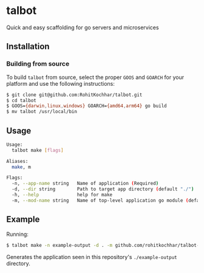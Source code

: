 # talbot

Quick and easy scaffolding for go servers and microservices

## Installation

### Building from source

To build `talbot` from source, select the proper `GOOS` and `GOARCH` for your platform and use the following instructions:
 
```bash
$ git clone git@github.com:RohitKochhar/talbot.git
$ cd talbot
$ GOOS={darwin,linux,windows} GOARCH={amd64,arm64} go build
$ mv talbot /usr/local/bin
```

## Usage

```bash
Usage:
  talbot make [flags]

Aliases:
  make, m

Flags:
  -n, --app-name string   Name of application (Required)
  -d, --dir string        Path to target app directory (default "./")
  -h, --help              help for make
  -m, --mod-name string   Name of top-level application go module (default $app-name)
```

## Example

Running:

```bash
$ talbot make -n example-output -d . -m github.com/rohitkochhar/talbot-output
```

Generates the application seen in this repository's `./example-output` directory.
